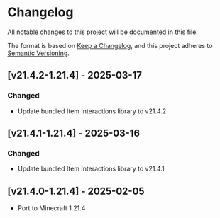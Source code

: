# Changelog
All notable changes to this project will be documented in this file.

The format is based on [Keep a Changelog](https://keepachangelog.com/en/1.0.0/),
and this project adheres to [Semantic Versioning](https://semver.org/spec/v2.0.0.html).

## [v21.4.2-1.21.4] - 2025-03-17
### Changed
- Update bundled Item Interactions library to v21.4.2

## [v21.4.1-1.21.4] - 2025-03-16
### Changed
- Update bundled Item Interactions library to v21.4.1

## [v21.4.0-1.21.4] - 2025-02-05
- Port to Minecraft 1.21.4

